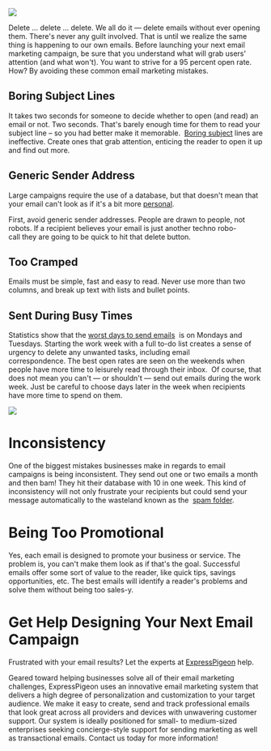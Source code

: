 ![](/blog/images/2016/Blog_6_Header.png)

Delete … delete … delete. We all do it — delete emails without ever opening them. There's never any guilt involved.
That is until we realize the same thing is happening to our own emails. Before launching your next email marketing
campaign, be sure that you understand what will grab users' attention (and what won't). You want to strive for a 95
percent open rate. How? By avoiding these common email marketing mistakes.


## Boring Subject Lines

It takes two seconds for someone to decide whether to open (and read) an email or not. Two seconds.
That's barely enough time for them to read your subject line – so you had better make it memorable. 
[Boring subject](https://expresspigeon.com/blog/2016/08/10/10-worst-email-subject-lines) lines are ineffective.
Create ones that grab attention, enticing the reader to open it
up and find out more.  

## Generic Sender Address

Large campaigns require the use of a database, but that doesn't mean that your email can't look as if
it's a bit more [personal](https://www.writeraccess.com/expresspigeon.com/blog/2016/05/12/increase_your_email_marketing_roi). 

First, avoid generic sender addresses. People are drawn to people, not robots.
If a recipient believes your email is just another techno robo-call they are going to be quick to hit
that delete button.

## Too Cramped

Emails must be simple, fast and easy to read. Never use more than two columns, and break up text with lists and
bullet points.

## Sent During Busy Times

Statistics show that the [worst days to send emails](http://www.hubspot.com/sales/email-open-rates-report?utm_campaign=rackspace_comarketing&utm_content=sidekick_content) 
is on Mondays and Tuesdays. Starting the work week with a
full to-do list creates a sense of urgency to delete any unwanted tasks, including email correspondence. The best
open rates are seen on the weekends when people have more time to leisurely read through their inbox. 
Of course, that does not mean you can't — or shouldn't — send out emails during the work week.
Just be careful to choose days later in the week when recipients have more time to spend on them.


![](/blog/images/2016/Blog_6_Body.png)

# Inconsistency

One of the biggest mistakes businesses make in regards to email campaigns is being inconsistent. They send out
one or two emails a month and then bam! They hit their database with 10 in one week. This kind of inconsistency
will not only frustrate your recipients but could send your message automatically to the wasteland known as the 
[spam folder](https://expresspigeon.com/blog/2014/07/28/avoid-spam-filters).  

# Being Too Promotional

Yes, each email is designed to promote your business or service. The problem is, you can't make them look as if
that's the goal. Successful emails offer some sort of value to the reader, like quick tips, savings opportunities, etc.
The best emails will identify a reader's problems and solve them without being too sales-y.  

# Get Help Designing Your Next Email Campaign

Frustrated with your email results? Let the experts at [ExpressPigeon](https://expresspigeon.com/solutions) help.

Geared toward helping businesses solve all of their email marketing challenges, ExpressPigeon uses an innovative email marketing system that delivers
a high degree of personalization and customization to your target audience. We make it easy to create, send and
track professional emails that look great across all providers and devices with unwavering customer support.
Our system is ideally positioned for small- to medium-sized enterprises seeking concierge-style support for
sending marketing as well as transactional emails. Contact us today for more information! 
